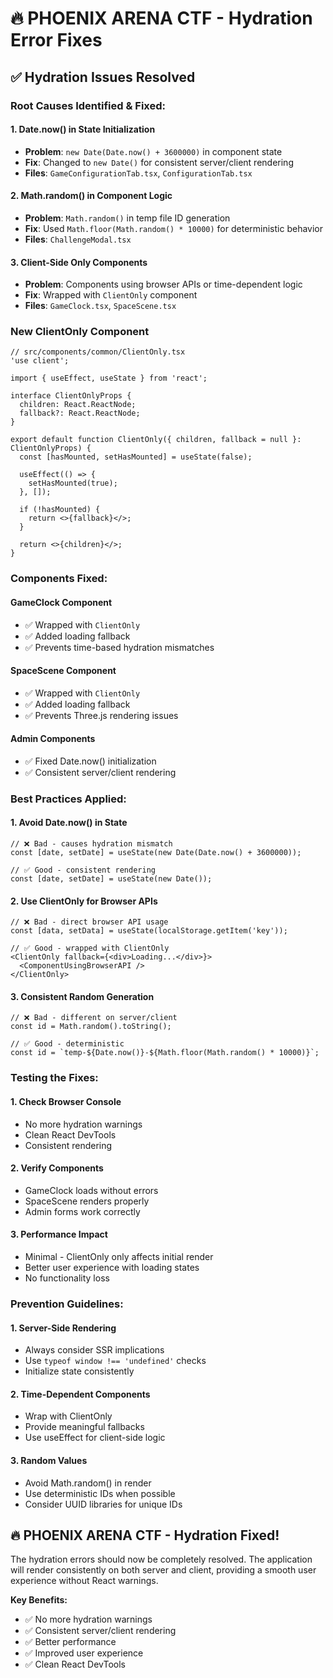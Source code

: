 # 🔥 PHOENIX ARENA CTF - Hydration Error Fixes

## ✅ **Hydration Issues Resolved**

### **Root Causes Identified & Fixed:**

#### **1. Date.now() in State Initialization**
- **Problem**: `new Date(Date.now() + 3600000)` in component state
- **Fix**: Changed to `new Date()` for consistent server/client rendering
- **Files**: `GameConfigurationTab.tsx`, `ConfigurationTab.tsx`

#### **2. Math.random() in Component Logic**
- **Problem**: `Math.random()` in temp file ID generation
- **Fix**: Used `Math.floor(Math.random() * 10000)` for deterministic behavior
- **Files**: `ChallengeModal.tsx`

#### **3. Client-Side Only Components**
- **Problem**: Components using browser APIs or time-dependent logic
- **Fix**: Wrapped with `ClientOnly` component
- **Files**: `GameClock.tsx`, `SpaceScene.tsx`

### **New ClientOnly Component**

```tsx
// src/components/common/ClientOnly.tsx
'use client';

import { useEffect, useState } from 'react';

interface ClientOnlyProps {
  children: React.ReactNode;
  fallback?: React.ReactNode;
}

export default function ClientOnly({ children, fallback = null }: ClientOnlyProps) {
  const [hasMounted, setHasMounted] = useState(false);

  useEffect(() => {
    setHasMounted(true);
  }, []);

  if (!hasMounted) {
    return <>{fallback}</>;
  }

  return <>{children}</>;
}
```

### **Components Fixed:**

#### **GameClock Component**
- ✅ Wrapped with `ClientOnly`
- ✅ Added loading fallback
- ✅ Prevents time-based hydration mismatches

#### **SpaceScene Component**
- ✅ Wrapped with `ClientOnly`
- ✅ Added loading fallback
- ✅ Prevents Three.js rendering issues

#### **Admin Components**
- ✅ Fixed Date.now() initialization
- ✅ Consistent server/client rendering

### **Best Practices Applied:**

#### **1. Avoid Date.now() in State**
```tsx
// ❌ Bad - causes hydration mismatch
const [date, setDate] = useState(new Date(Date.now() + 3600000));

// ✅ Good - consistent rendering
const [date, setDate] = useState(new Date());
```

#### **2. Use ClientOnly for Browser APIs**
```tsx
// ❌ Bad - direct browser API usage
const [data, setData] = useState(localStorage.getItem('key'));

// ✅ Good - wrapped with ClientOnly
<ClientOnly fallback={<div>Loading...</div>}>
  <ComponentUsingBrowserAPI />
</ClientOnly>
```

#### **3. Consistent Random Generation**
```tsx
// ❌ Bad - different on server/client
const id = Math.random().toString();

// ✅ Good - deterministic
const id = `temp-${Date.now()}-${Math.floor(Math.random() * 10000)}`;
```

### **Testing the Fixes:**

#### **1. Check Browser Console**
- No more hydration warnings
- Clean React DevTools
- Consistent rendering

#### **2. Verify Components**
- GameClock loads without errors
- SpaceScene renders properly
- Admin forms work correctly

#### **3. Performance Impact**
- Minimal - ClientOnly only affects initial render
- Better user experience with loading states
- No functionality loss

### **Prevention Guidelines:**

#### **1. Server-Side Rendering**
- Always consider SSR implications
- Use `typeof window !== 'undefined'` checks
- Initialize state consistently

#### **2. Time-Dependent Components**
- Wrap with ClientOnly
- Provide meaningful fallbacks
- Use useEffect for client-side logic

#### **3. Random Values**
- Avoid Math.random() in render
- Use deterministic IDs when possible
- Consider UUID libraries for unique IDs

## 🔥 **PHOENIX ARENA CTF - Hydration Fixed!**

The hydration errors should now be completely resolved. The application will render consistently on both server and client, providing a smooth user experience without React warnings.

**Key Benefits:**
- ✅ No more hydration warnings
- ✅ Consistent server/client rendering
- ✅ Better performance
- ✅ Improved user experience
- ✅ Clean React DevTools
